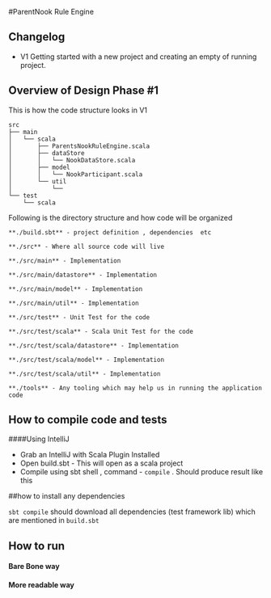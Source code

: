 #ParentNook Rule Engine

## Changelog
- V1 Getting started with a new project and creating an empty of running project.



## Overview of Design Phase #1
This is how the code structure looks in V1

```aidl
src
├── main
│   └── scala
│       ├── ParentsNookRuleEngine.scala
│       ├── dataStore
│       │   └── NookDataStore.scala
│       ├── model
│       │   └── NookParticipant.scala
│       └── util
│           └── 
└── test
    └── scala
```
Following is the directory structure and how code will be organized

```
**./build.sbt** - project definition , dependencies  etc

**./src** - Where all source code will live

**./src/main** - Implementation

**./src/main/datastore** - Implementation

**./src/main/model** - Implementation

**./src/main/util** - Implementation

**./src/test** - Unit Test for the code

**./src/test/scala** - Scala Unit Test for the code

**./src/test/scala/datastore** - Implementation

**./src/test/scala/model** - Implementation

**./src/test/scala/util** - Implementation

**./tools** - Any tooling which may help us in running the application code
```


## How to compile code and tests
####Using IntelliJ
* Grab an IntelliJ with Scala Plugin Installed
* Open build.sbt - This will open as a scala project
* Compile using sbt shell , command - `compile` . Should produce result like this

##how to install any dependencies

   `sbt compile` should download all dependencies (test framework lib) which are mentioned in `build.sbt` 


## How to run
#### Bare Bone way


#### More readable way

